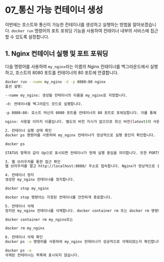 # 07_통신 가능 컨테이너 생성

이번에는 호스트와 통신이 가능한 컨테이너를 생성하고 실행하는 방법을 알아보겠습니다. `docker run` 명령어의 포트 포워딩 기능을 사용하여 컨테이너 내부의 서비스에 접근할 수 있도록 설정합니다.

## 1. Nginx 컨테이너 실행 및 포트 포워딩

다음 명령어를 사용하여 `my_nginx`라는 이름의 Nginx 컨테이너를 백그라운드에서 실행하고, 호스트의 8080 포트를 컨테이너의 80 포트에 연결합니다.

```bash
docker run --name my_nginx -d -p 8080:80 nginx
옵션 설명:

--name my_nginx: 생성될 컨테이너의 이름을 my_nginx로 지정합니다.

-d: 컨테이너를 백그라운드 모드로 실행합니다.

-p 8080:80: 호스트 머신의 8080 포트를 컨테이너의 80 포트로 포워딩합니다. 이를 통해 호스트의 8080 포트로 접속하면 컨테이너 내부에서 실행 중인 Nginx 웹 서버에 접근할 수 있게 됩니다.

nginx: 사용할 이미지 이름입니다. 별도의 버전 지시가 없으므로 최신 버전(latest)이 사용됩니다.

2. 컨테이너 실행 상태 확인
docker ps 명령어를 사용하여 my_nginx 컨테이너가 정상적으로 실행 중인지 확인합니다.

docker ps

STATUS 항목의 값이 Up으로 표시되면 컨테이너가 현재 실행 중임을 의미합니다. 또한 PORTS 항목에서 호스트와 컨테이너의 포트 매핑 정보를 확인할 수 있습니다.

3. 웹 브라우저를 통한 접근 확인
웹 브라우저를 열고 http://localhost:8080/ 주소로 접속합니다. Nginx가 정상적으로 실행 중이라면 Nginx의 기본 시작 페이지가 브라우저에 표시됩니다. 이는 호스트의 8080 포트로의 요청이 컨테이너의 80 포트로 성공적으로 전달되었음을 의미합니다.

4. 컨테이너 정지
생성한 my_nginx 컨테이너를 정지합니다.

docker stop my_nginx

docker stop 명령어는 지정된 컨테이너를 안전하게 종료합니다.

5. 컨테이너 삭제
정지된 my_nginx 컨테이너를 삭제합니다. docker container rm 또는 docker rm 명령어를 사용할 수 있습니다.

docker container rm my_nginx또는

docker rm my_nginx

6. 컨테이너 삭제 확인
docker ps -a 명령어를 사용하여 my_nginx 컨테이너가 성공적으로 삭제되었는지 확인합니다.

docker ps -a
삭제된 컨테이너는 목록에 표시되지 않습니다.
